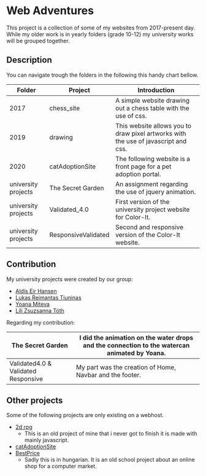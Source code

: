 # Web Adventures

This project is a collection of some of my websites from 2017-present day.
While my older work is in yearly folders (grade 10-12) my university works will be grouped together.
## Description

You can navigate trough the folders in the following this handy chart bellow.

| **Folder**          | **Project**         | **Introduction**                                                                    |
|---------------------|---------------------|-------------------------------------------------------------------------------------|
| 2017                |      chess_site     | A simple website drawing out a chess table with the use of css.                     |
| 2019                |       drawing       | This website allows you to draw pixel artworks with the use of javascript and css. |
| 2020                |   catAdoptionSite   | The following website is a front page for a pet adoption portal.                    |
| university projects | The Secret Garden   | An assignment regarding the use of jquery animation.                                |
| university projects | Validated_4.0       | First version of the university project website for Color-It.                       |
| university projects | ResponsiveValidated | Second and responsive version of the Color-It website.                              |

## Contribution

My university projects were created by our group:

- [Aldís Eir Hansen](https://github.com/AlleyCatRacer)
- [Lukas Reimantas Tiuninas](https://github.com/SkyKalazar)
- [Yoana Miteva](https://github.com/YoyoMy)
- [Lili Zsuzsanna Tóth](https://github.com/tothlilizs)

Regarding my contribution:

| The Secret Garden                   | I did the animation on the water drops and the connection to the watercan animated by Yoana.  |
|-------------------------------------|---------------------------------------------------------------------------------------------|
| Validated4.0 & Validated Responsive | My part was the creation of Home, Navbar and the footer.                                      |

## Other projects
Some of the following projects are only existing on a webhost.

- [2d rpg](http://rpginwork.atw.hu)
   -  This is an old project of mine that i never got to finish it is made with mainly javascript.
- [catAdoptionSite](http://testsitelmao.atw.hu)
- [BestPrice](http://legjobbaron.atw.hu)
   - Sadly this is in hungarian. It is an old school project about an online shop for a computer market. 
